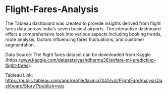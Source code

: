 # Flight-Fares-Analysis

The Tableau dashboard was created to provide insights derived from flight fares data across India's seven busiest airports. 
The interactive dashboard offers a comprehensive look into various aspects including booking trends, route analysis, factors influencing fares fluctuations, and customer segmentation.

Data Source:
The flight fares dataset can be downloaded from Kaggle (https:/www.kaggle.com/datasets/yashdharme36/airfare-ml-predicting-flight-fares).

Tableau Link:
https://public.tableau.com/app/profile/lavinia7445/viz/FlightFareAnalysisDashboard/Story1?publish=yes
